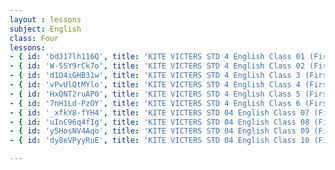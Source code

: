 ```yaml
--- 
layout : lessons 
subject: English
class: Four
lessons: 
- { id: 'bdJ17lh116Q', title: 'KITE VICTERS STD 4 English Class 01 (First Bell-ഫസ്റ്റ് ബെല്‍)' }
- { id: 'W-5SY9rCk7o', title: 'KITE VICTERS STD 4 English Class 02 (First Bell-ഫസ്റ്റ് ബെല്‍)' }
- { id: 'd1O4iGHB31w', title: 'KITE VICTERS STD 4 English Class 3 (First Bell-ഫസ്റ്റ് ബെല്‍)' }
- { id: 'vPvUlQtMYlo', title: 'KITE VICTERS STD 4 English Class 4 (First Bell-ഫസ്റ്റ് ബെല്‍)' }
- { id: 'HxQNT2ruAP0', title: 'KITE VICTERS STD 4 English Class 5 (First Bell-ഫസ്റ്റ് ബെല്‍)' }
- { id: '7nH1Ld-PzOY', title: 'KITE VICTERS STD 4 English Class 6 (First Bell-ഫസ്റ്റ് ബെല്‍)' }
- { id: '_xfkY8-fYH4', title: 'KITE VICTERS STD 04 English Class 07 (First Bell-ഫസ്റ്റ് ബെല്‍)' }
- { id: 'uInC96q4fIg', title: 'KITE VICTERS STD 04 English Class 08 (First Bell-ഫസ്റ്റ് ബെല്‍)' }
- { id: 'y5HosNV4Aqo', title: 'KITE VICTERS STD 04 English Class 09 (First Bell-ഫസ്റ്റ് ബെല്‍)' }
- { id: 'dy8eVPyyRuE', title: 'KITE VICTERS STD 04 English Class 10 (First Bell-ഫസ്റ്റ് ബെല്‍)' }

---  
```

